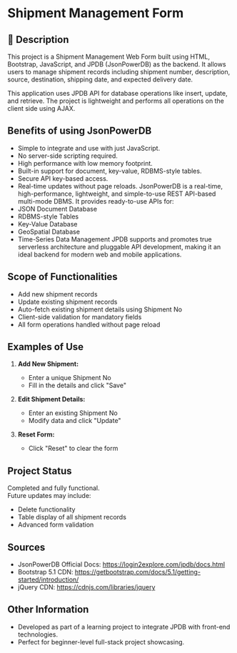 # Shipment Management Form 

## 📄 Description
This project is a Shipment Management Web Form built using HTML, Bootstrap, JavaScript, and JPDB (JsonPowerDB) as the backend. It allows users to manage shipment records including shipment number, description, source, destination, shipping date, and expected delivery date.

This application uses JPDB API for database operations like insert, update, and retrieve. The project is lightweight and performs all operations on the client side using AJAX.

## Benefits of using JsonPowerDB
- Simple to integrate and use with just JavaScript.
- No server-side scripting required.
- High performance with low memory footprint.
- Built-in support for document, key-value, RDBMS-style tables.
- Secure API key-based access.
- Real-time updates without page reloads.
JsonPowerDB is a real-time, high-performance, lightweight, and simple-to-use REST API-based multi-mode DBMS. It provides ready-to-use APIs for:
- JSON Document Database
- RDBMS-style Tables
- Key-Value Database
- GeoSpatial Database
- Time-Series Data Management
JPDB supports and promotes true serverless architecture and pluggable API development, making it an ideal backend for modern web and mobile applications.

## Scope of Functionalities
- Add new shipment records
- Update existing shipment records
- Auto-fetch existing shipment details using Shipment No
- Client-side validation for mandatory fields
- All form operations handled without page reload

## Examples of Use
1. **Add New Shipment:**
   - Enter a unique Shipment No
   - Fill in the details and click "Save"

2. **Edit Shipment Details:**
   - Enter an existing Shipment No
   - Modify data and click "Update"

3. **Reset Form:**
   - Click "Reset" to clear the form

## Project Status
Completed and fully functional.  
Future updates may include:
- Delete functionality  
- Table display of all shipment records  
- Advanced form validation

## Sources
- JsonPowerDB Official Docs: https://login2explore.com/jpdb/docs.html
- Bootstrap 5.1 CDN: https://getbootstrap.com/docs/5.1/getting-started/introduction/
- jQuery CDN: https://cdnjs.com/libraries/jquery

## Other Information
- Developed as part of a learning project to integrate JPDB with front-end technologies.
- Perfect for beginner-level full-stack project showcasing.


